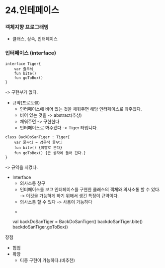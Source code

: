 # 24.인테페이스

### 객체지향 프로그래밍
- 클래스, 상속, 인터페이스

### 인터페이스 (interface)
```
interface Tiger{
	var 줄무늬
	fun bite()
	fun goToBox()
}
```
-> 구현부가 없다.

- 규약(프로토콜)
	- 인터페이스에 비어 있는 것을 채워주면 해당 인터페이스로 봐주겠다.
	- 비어 있는 것을 -> abstract(추상)
	- 채워주면 -> 구현한다
	- 인터페이스로 봐주겠다 -> Tiger 타입니다. 
```
class BackDoSanTiger : Tiger{
	var 줄무늬 = 검은색 줄무늬
	fun bite() {이빨로 문다}
	fun goToBox() {큰 상자에 들어 간다.}
}
```
-> 규약을 지켰다.

- Interface
	- 의사소통 창구
	- 인터페이스를 보고 인터페이스를 구현한 클래스의 객체와 의사소통 할 수 있다.
		-> 이것을 가능하게 하기 위해서 생긴 특징이 규약이다.
	- 의사소통 할 수 있다 -> 사용이 가능하다
	- ```
	val backDoSanTiger = BackDoSanTiger()
	backdoSanTiger.bite()
	backdoSanTiger.goToBox()

장점
- 헙업
- 확장
	- 디증 구현이 가능하다.(비추천)